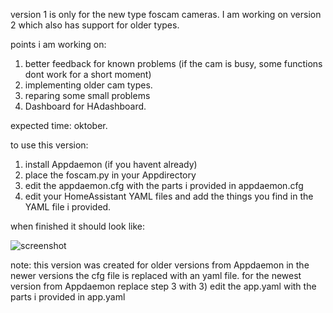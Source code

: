 version 1 is only for the new type foscam cameras.
I am working on version 2 which also has support for older types.

points i am working on:
1) better feedback for known problems (if the cam is busy, some functions dont work for a short moment)
2) implementing older cam types.
3) reparing some small problems
4) Dashboard for HAdashboard.

expected time: oktober.

to use this version:
1) install Appdaemon (if you havent already)
2) place the foscam.py in your Appdirectory
3) edit the appdaemon.cfg with the parts i provided in appdaemon.cfg
4) edit your HomeAssistant YAML files and add the things you find in the YAML file i provided.

when finished it should look like:

![screenshot](foscam2.jpg)

note: this version was created for older versions from Appdaemon
in the newer versions the cfg file is replaced with an yaml file.
for the newest version from Appdaemon replace step 3 with
3) edit the app.yaml with the parts i provided in app.yaml
